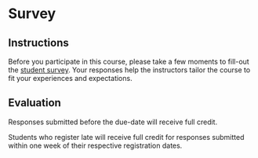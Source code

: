 # Survey

## Instructions

Before you participate in this course, please take a few moments to fill-out the [student survey](https://goo.gl/forms/EiefEOjC83lvpo3B2). Your responses help the instructors tailor the course to fit your experiences and expectations.

## Evaluation

Responses submitted before the due-date will receive full credit.

Students who register late will receive full credit for responses submitted within one week of their respective registration dates.
